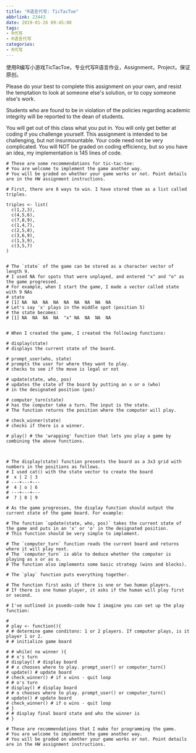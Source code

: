 ```yaml
---
title: "R语言代写: TicTacToe"
abbrlink: 23443
date: 2019-01-26 09:45:08
tags:
- R代写
- R语言代写
categories:
- R代写
---
```


使用R编写小游戏TicTacToe，专业代写R语言作业，Assignment，Project，保证原创。

Please do your best to complete this assignment on your own, and resist the temptation to look at someone else's solution, or to copy someone else's work.

Students who are found to be in violation of the policies regarding academic integrity will be reported to the dean of students.

You will get out of this class what you put in. You will only get better at coding if you challenge yourself. This assignment is intended to be challenging, but not insurmountable. Your code need not be very complicated. You will NOT be graded on coding efficiency, but so you have an idea, my implementation is 145 lines of code.


```{r}
# These are some recommendations for tic-tac-toe:
# You are welcome to implement the game another way.
# You will be graded on whether your game works or not. Point details are in the HW assignment instructions.

# First, there are 8 ways to win. I have stored them as a list called triples.

triples <- list(
  c(1,2,3),
  c(4,5,6),
  c(7,8,9),
  c(1,4,7),
  c(2,5,8),
  c(3,6,9),
  c(1,5,9),
  c(3,5,7)
)


# The `state` of the game can be stored as a character vector of length 9. 
# I used NA for spots that were unplayed, and entered "x" and "o" as the game progressed.
# For example, when I start the game, I made a vector called state with 9 NAs
# state
# [1] NA  NA  NA  NA  NA  NA  NA  NA  NA 
# Let's say 'x' plays in the middle spot (position 5)
# the state becomes:
# [1] NA  NA  NA  NA  "x" NA  NA  NA  NA 


# When I created the game, I created the following functions:

# display(state)  
# displays the current state of the board.

# prompt_user(who, state)
# prompts the user for where they want to play.
# checks to see if the move is legal or not

# update(state, who, pos)  
# updates the state of the board by putting an x or o (who) 
# in the designated position (pos) 

# computer_turn(state)  
# has the computer take a turn. The input is the state.
# The function returns the position where the computer will play.

# check_winner(state)   
# checks if there is a winner.

# play() # the 'wrapping' function that lets you play a game by combining the above functions.



# The display(state) function presents the board as a 3x3 grid with numbers in the positions as follows.
# I used cat() with the state vector to create the board
#  x | 2 | 3  
# ---+---+---
#  4 | o | 6  
# ---+---+---
#  7 | 8 | 9

# As the game progresses, the display function should output the current state of the game board. For example:
  
# The function `update(state, who, pos)` takes the current state of the game and puts in an 'x' or 'o' in the designated position. 
# This function should be very simple to implement.

# The `computer_turn` function reads the current board and returns where it will play next. 
# The `computer_turn` is able to deduce whether the computer is playing as x or as o.
# The function also implements some basic strategy (wins and blocks).

# The `play` function puts everything together.

# The function first asks if there is one or two human players. 
# If there is one human player, it asks if the human will play first or second.

# I've outlined in psuedo-code how I imagine you can set up the play function:

# 
# play <- function(){
# # determine game conditons: 1 or 2 players. If computer plays, is it player 1 or 2.
# # initialize game board

# # while( no winner ){
# # x's turn
# display() # display board 
# # x chooses where to play. prompt_user() or computer_turn()
# update() # update board
# check_winner() # if x wins - quit loop
# # o's turn
# display() # display board 
# # o chooses where to play. prompt_user() or computer_turn()
# update() # update board
# check_winner() # if o wins - quit loop
# }
# # display final board state and who the winner is
# }

# These are recommendations that I make for programming the game. 
# You are welcome to implement the game another way.
# You will be graded on whether your game works or not. Point details are in the HW assignment instructions.

```
